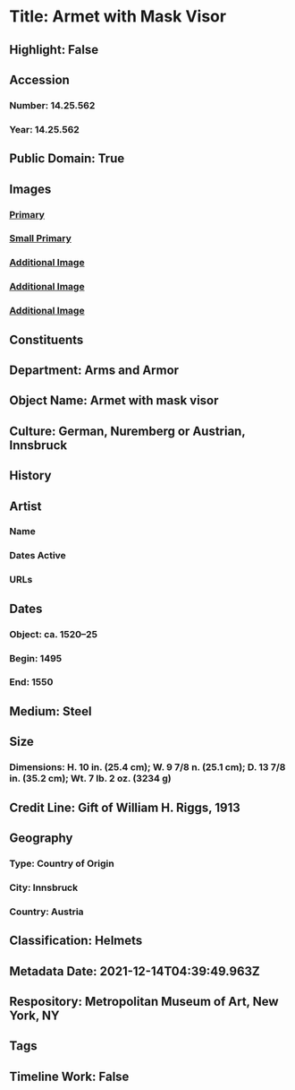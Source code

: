 # Title: Armet with Mask Visor
## Highlight: False
## Accession
### Number: 14.25.562
### Year: 14.25.562
## Public Domain: True
## Images
### [Primary](https://images.metmuseum.org/CRDImages/aa/original/DP22317.jpg)
### [Small Primary](https://images.metmuseum.org/CRDImages/aa/web-large/DP22317.jpg)
### [Additional Image](https://images.metmuseum.org/CRDImages/aa/original/DP22318.jpg)
### [Additional Image](https://images.metmuseum.org/CRDImages/aa/original/DP22319.jpg)
### [Additional Image](https://images.metmuseum.org/CRDImages/aa/original/DP22320.jpg)
## Constituents
## Department: Arms and Armor
## Object Name: Armet with mask visor
## Culture: German, Nuremberg or Austrian, Innsbruck
## History
## Artist
### Name
### Dates Active
### URLs
## Dates
### Object: ca. 1520–25
### Begin: 1495
### End: 1550
## Medium: Steel
## Size
### Dimensions: H. 10 in. (25.4 cm); W. 9 7/8 n. (25.1 cm); D. 13 7/8 in. (35.2 cm); Wt. 7 lb. 2 oz. (3234 g)
## Credit Line: Gift of William H. Riggs, 1913
## Geography
### Type: Country of Origin
### City: Innsbruck
### Country: Austria
## Classification: Helmets
## Metadata Date: 2021-12-14T04:39:49.963Z
## Respository: Metropolitan Museum of Art, New York, NY
## Tags
## Timeline Work: False